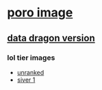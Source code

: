 # [poro image](https://www.pngkey.com/detail/u2w7u2r5w7w7e6r5_poro-sticker-tongue-emojis-league-of-legends/)

## [data dragon version](https://ddragon.leagueoflegends.com/api/versions.json)

### lol tier images
* [unranked](https://opgg-static.akamaized.net/images/medals/default.png)
* [siver 1](https://opgg-static.akamaized.net/images/medals/silver_1.png)
